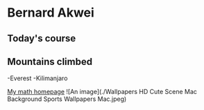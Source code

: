 # Bernard Akwei
## Today's course

## Mountains climbed
-Everest
-Kilimanjaro

[My math homepage](https://math.uconn.edu/)
![An image](./Wallpapers HD Cute Scene Mac Background Sports Wallpapers Mac.jpeg)

